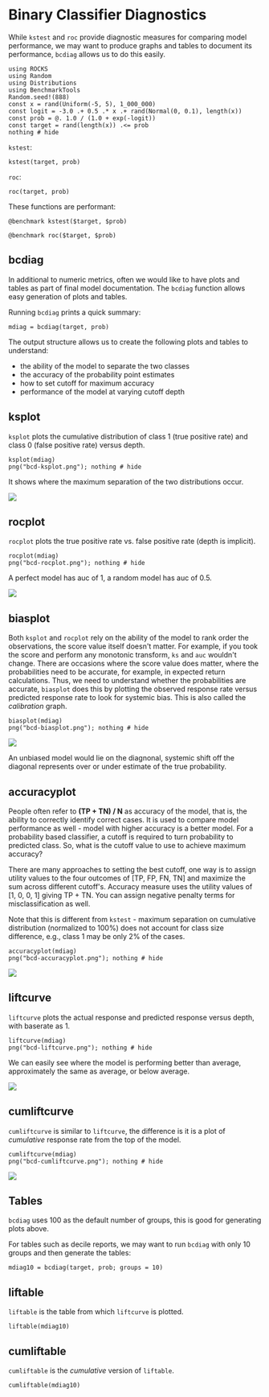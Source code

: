 # Binary Classifier Diagnostics

While `kstest` and `roc` provide diagnostic measures for comparing
model performance, we may want to produce graphs and tables to 
document its performance, `bcdiag` allows us to do this easily.

```@example bcd
using ROCKS
using Random
using Distributions
using BenchmarkTools
Random.seed!(888)
const x = rand(Uniform(-5, 5), 1_000_000)
const logit = -3.0 .+ 0.5 .* x .+ rand(Normal(0, 0.1), length(x))
const prob = @. 1.0 / (1.0 + exp(-logit))
const target = rand(length(x)) .<= prob
nothing # hide
```

`kstest`:

```@example bcd
kstest(target, prob)
```

`roc`:
```@example bcd
roc(target, prob)
```

These functions are performant:

```@example bcd
@benchmark kstest($target, $prob)
```

```@example bcd
@benchmark roc($target, $prob)
```

## bcdiag

In additional to numeric metrics, often
we would like to have plots and tables as part of final model documentation.
The `bcdiag` function allows easy generation of plots and tables.

Running `bcdiag` prints a quick summary:

```@example bcd
mdiag = bcdiag(target, prob)
```

The output structure allows us to create the following plots and tables to understand:
- the ability of the model to separate the two classes
- the accuracy of the probability point estimates
- how to set cutoff for maximum accuracy
- performance of the model at varying cutoff depth

## ksplot

`ksplot` plots the cumulative distribution of class 1 (true positive rate)
and class 0 (false positive rate) versus depth.

```@example bcd
ksplot(mdiag)
png("bcd-ksplot.png"); nothing # hide
```

It shows where the maximum separation of the two distributions occur.

![](bcd-ksplot.png)

## rocplot

`rocplot` plots the true positive rate vs. false positive rate (depth is implicit).

```@example bcd
rocplot(mdiag)
png("bcd-rocplot.png"); nothing # hide
```

A perfect model has auc of 1, a random model has auc of 0.5.

![](bcd-rocplot.png)

## biasplot

Both `ksplot` and `rocplot` rely on the ability of the model to
rank order the observations, the score value itself doesn't matter.
For example, if you took the score and perform any monotonic transform,
`ks` and `auc` wouldn't change.
There are occasions where the score value does matter, where the probabilities
need to be accurate, for example, in expected return calculations.
Thus, we need to understand whether the probabilities are accurate,
`biasplot` does this by plotting the observed response rate versus
predicted response rate to look for systemic bias.
This is also called the *calibration* graph.

```@example bcd
biasplot(mdiag)
png("bcd-biasplot.png"); nothing # hide
```

![](bcd-biasplot.png)

An unbiased model would lie on the diagnonal, systemic shift off the diagonal
represents over or under estimate of the true probability.

## accuracyplot

People often refer to **(TP + TN) / N** as accuracy of the model,
that is, the ability to correctly identify correct cases.
It is used to compare model performance as well - model with higher accuracy
is a better model.
For a probability based classifier, a cutoff is required to turn probability
to predicted class. So, what is the cutoff value to use to achieve
maximum accuracy?

There are many approaches to setting the best cutoff, one way is to
assign utility values to the four outcomes of [TP, FP, FN, TN] and
maximize the sum across different cutoff's.
Accuracy measure uses the utility values of [1, 0, 0, 1] giving TP + TN.
You can assign negative penalty terms for misclassification as well.

Note that this is different from `kstest` - maximum separation on cumulative
distribution (normalized to 100%) does not account for class size difference,
e.g., class 1 may be only 2% of the cases.

```@example bcd
accuracyplot(mdiag)
png("bcd-accuracyplot.png"); nothing # hide
```

![](bcd-accuracyplot.png)

## liftcurve

`liftcurve` plots the actual response and predicted response versus depth,
with baserate as 1.

```@example bcd
liftcurve(mdiag)
png("bcd-liftcurve.png"); nothing # hide
```

We can easily see where the model is performing better than average,
approximately the same as average, or below average.

![](bcd-liftcurve.png)

## cumliftcurve

`cumliftcurve` is similar to `liftcurve`, the difference is it is a plot
of *cumulative* response rate from the top of the model.

```@example bcd
cumliftcurve(mdiag)
png("bcd-cumliftcurve.png"); nothing # hide
```

![](bcd-cumliftcurve.png)

## Tables

`bcdiag` uses 100 as the default number of groups, this is good for
generating plots above.

For tables such as decile reports, we may want
to run `bcdiag` with only 10 groups and then generate the tables:

```@example bcd
mdiag10 = bcdiag(target, prob; groups = 10)
```

## liftable

`liftable` is the table from which `liftcurve` is plotted.

```@example bcd
liftable(mdiag10)
```

## cumliftable

`cumliftable` is the *cumulative* version of `liftable`.

```@example bcd
cumliftable(mdiag10)
```

